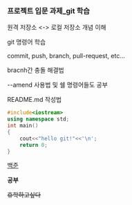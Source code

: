 ### 프로젝트 입문 과제_git 학습 

원격 저장소 <->  로컬 저장소 개념 이해


git 명령어 학습

commit, push, branch, pull-request, etc...

bracnh간 충돌 해결법

--amend 사용법 및 쉘 명령어들도 공부

README.md 작성법
~~~c++
#include<iostream>
using namespace std;
int main()
{
	cout<<"hello git!"<<'\n';
	return 0;
} 
~~~

[백준](https://www.acmicpc.net/user/back4740)

**공부**

~~휴학하고싶다~~


